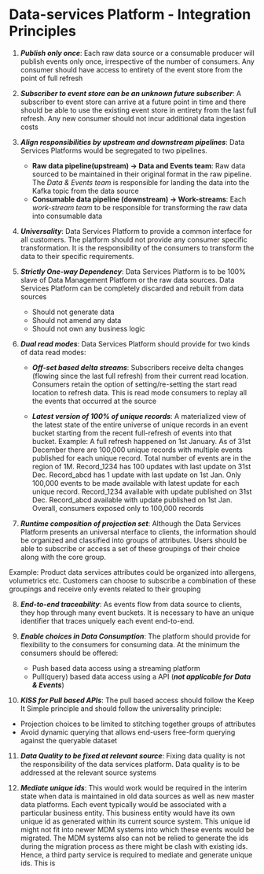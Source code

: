 # Data-services Platform - Integration Principles

1. ***Publish only once***: Each raw data source or a consumable producer will publish events only once, irrespective of the number of consumers. Any consumer should have access to entirety of the event store from the point of full refresh

2. ***Subscriber to event store can be an unknown future subscriber***: A subscriber to event store can arrive at a future point in time and there should be able to use the existing event store in entirety from the last full refresh. Any new consumer should not incur additional data ingestion costs

3. ***Align responsibilities by upstream and downstream pipelines***: Data Services Platforms would be segregated to two pipelines.
   * **Raw data pipeline(upstream) -> Data and Events team**: Raw data sourced to be maintained in their original format in the raw pipeline. The *Data & Events team* is responsible for landing the data into the Kafka topic from the data source
   * **Consumable data pipeline (downstream) -> Work-streams**: Each *work-stream team* to be responsible for transforming the raw data into consumable data

4. ***Universality***: Data Services Platform to provide a common interface for all customers. The platform should not provide any consumer specific transformation. It is the responsibility of the consumers to transform the data to their specific requirements.

5. ***Strictly One-way Dependency***: Data Services Platform is to be 100% slave of Data Management Platform or the raw data sources. Data Services Platform can be completely discarded and rebuilt from data sources
   * Should not generate data
   * Should not amend any data
   * Should not own any business logic

6. ***Dual read modes***: Data Services Platform should provide for two kinds of data read modes:
   * ***Off-set based delta streams***: Subscribers receive delta changes (flowing since the last full refresh) from their current read location. Consumers retain the option of setting/re-setting the start read location to refresh data. This is read mode consumers to replay all the events that occurred at the source

   * ***__Latest__ version of 100% of unique records***: A materialized view of the latest state of the entire universe of unique records in an event bucket starting from the recent full-refresh of events into that bucket.
   Example: A full refresh happened on 1st January. As of 31st December there are 100,000 unique records with multiple events published for each unique record. Total number of events are in the region of 1M. Record_1234 has 100 updates with last update on 31st Dec. Record_abcd has 1 update with last update on 1st Jan. Only 100,000 events to be made available with latest update for each unique record. Record_1234 available with update published on 31st Dec. Record_abcd available with update published on 1st Jan. Overall, consumers exposed only to 100,000 records

7. ***Runtime composition of projection set***: Although the Data Services Platform  presents an universal nterface to clients, the information should be organized and classified into groups of attributes. Users should be able to subscribe or access a set of these groupings of their choice along with the core group.

Example: Product data services attributes could be organized into allergens, volumetrics etc. Customers can choose to subscribe a combination of these groupings and receive only events related to their grouping

8. ***End-to-end traceability***: As events flow from data source to clients, they hop through many event buckets. It is necessary to have an unique identifier that traces uniquely each event end-to-end.

9. ***Enable choices in Data Consumption***: The platform should provide for flexibility to the consumers for consuming data. At the minimum the consumers should be offered:
   * Push based data access using a streaming platform
   * Pull(query) based data access using a API (***not applicable for Data & Events***)

10. ***KISS for Pull based APIs***: The pull based access should follow the Keep It Simple principle and should follow the universality principle:
   * Projection choices to be limited to stitching together groups of attributes
   * Avoid dynamic querying that allows end-users free-form querying against the queryable dataset

11. ***Data Quality to be fixed at relevant source***: Fixing data quality is not the responsibility of the data services platform. Data quality is to be addressed at the relevant source systems

12. ***Mediate unique ids***: This would work would be required in the interim state when data is maintained in old data sources as well as new master data platforms. Each event typically would be associated with a particular business entity. This business entity would have its own unique id as generated within its current source system. This unique id might not fit into newer MDM systems into which these events would be migrated. The MDM systems also can not be relied to generate the ids during the migration process as there might be clash with existing ids. Hence, a third party service is required to mediate and generate unique ids. This is 




